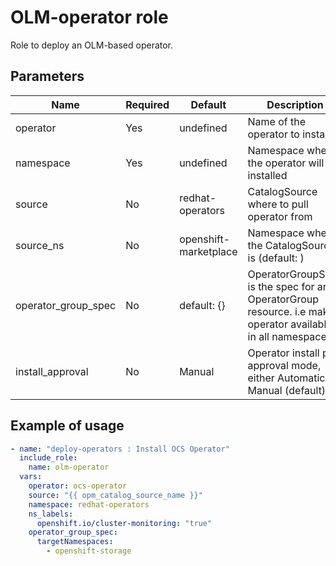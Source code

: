 # OLM-operator role

Role to deploy an OLM-based operator.

## Parameters

Name                        | Required  | Default                | Description
--------------------------- |-----------|------------------------|--------------------------------------
operator                    | Yes       | undefined              | Name of the operator to install
namespace                   | Yes       | undefined              | Namespace where the operator will be installed
source                      | No        | redhat-operators       | CatalogSource where to pull operator from
source\_ns                   | No        | openshift-marketplace  | Namespace where the CatalogSource is (default: )
operator\_group\_spec         | No        | default: {}            | OperatorGroupSpec is the spec for an OperatorGroup resource. i.e make operator available in all namespaces)
install\_approval            | No        | Manual                 | Operator install plan approval mode, either Automatic or Manual (default)

## Example of usage

```yaml
- name: "deploy-operators : Install OCS Operator"
  include_role:
    name: olm-operator
  vars:
    operator: ocs-operator
    source: "{{ opm_catalog_source_name }}"
    namespace: redhat-operators
    ns_labels:
      openshift.io/cluster-monitoring: "true"
    operator_group_spec:
      targetNamespaces:
        - openshift-storage
```
